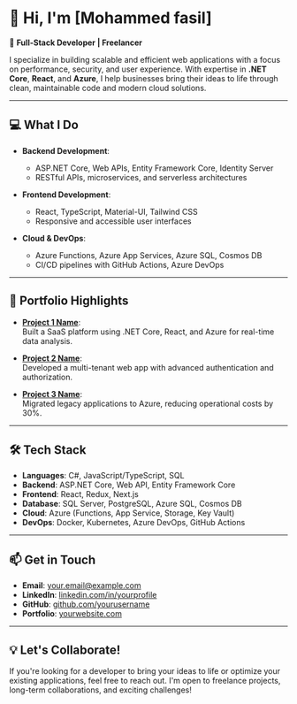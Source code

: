 # 👋 Hi, I'm [Mohammed fasil]

🚀 **Full-Stack Developer | Freelancer**

I specialize in building scalable and efficient web applications with a focus on performance, security, and user experience. With expertise in **.NET Core**, **React**, and **Azure**, I help businesses bring their ideas to life through clean, maintainable code and modern cloud solutions.

---

## 💻 What I Do

- **Backend Development**:  
  - ASP.NET Core, Web APIs, Entity Framework Core, Identity Server  
  - RESTful APIs, microservices, and serverless architectures  

- **Frontend Development**:  
  - React, TypeScript, Material-UI, Tailwind CSS  
  - Responsive and accessible user interfaces  

- **Cloud & DevOps**:  
  - Azure Functions, Azure App Services, Azure SQL, Cosmos DB  
  - CI/CD pipelines with GitHub Actions, Azure DevOps  

---

## 📂 Portfolio Highlights

- **[Project 1 Name](#)**:  
  Built a SaaS platform using .NET Core, React, and Azure for real-time data analysis.  

- **[Project 2 Name](#)**:  
  Developed a multi-tenant web app with advanced authentication and authorization.  

- **[Project 3 Name](#)**:  
  Migrated legacy applications to Azure, reducing operational costs by 30%.  

---

## 🛠️ Tech Stack

- **Languages**: C#, JavaScript/TypeScript, SQL  
- **Backend**: ASP.NET Core, Web API, Entity Framework Core  
- **Frontend**: React, Redux, Next.js  
- **Database**: SQL Server, PostgreSQL, Azure SQL, Cosmos DB  
- **Cloud**: Azure (Functions, App Service, Storage, Key Vault)  
- **DevOps**: Docker, Kubernetes, Azure DevOps, GitHub Actions  

---

## 📫 Get in Touch

- **Email**: [your.email@example.com](mailto:your.email@example.com)  
- **LinkedIn**: [linkedin.com/in/yourprofile](https://linkedin.com/in/yourprofile)  
- **GitHub**: [github.com/yourusername](https://github.com/yourusername)  
- **Portfolio**: [yourwebsite.com](https://yourwebsite.com)  

---

## 💡 Let's Collaborate!

If you're looking for a developer to bring your ideas to life or optimize your existing applications, feel free to reach out. I'm open to freelance projects, long-term collaborations, and exciting challenges!
